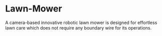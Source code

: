 # Lawn-Mower
A camera-based innovative robotic lawn mower is designed for effortless lawn care which does not require any boundary wire for its operations.
